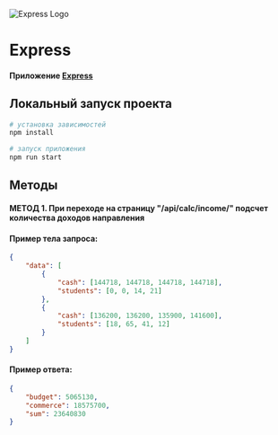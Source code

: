 ![Express Logo](https://st.timeweb.com/cloud-static/apps-logo/express.svg)

# Express

#### Приложение [Express](https://expressjs.com/)

## <a name="dev"></a>Локальный запуск проекта

```bash
# установка зависимостей
npm install

# запуск приложения
npm run start
```

## Методы
#### МЕТОД 1. При переходе на страницу **"/api/calc/income/"** подсчет количества доходов направления 
#### Пример тела запроса: 
```json
{
    "data": [
        {
            "cash": [144718, 144718, 144718, 144718],
            "students": [0, 0, 14, 21]
        },
        {
            "cash": [136200, 136200, 135900, 141600],
            "students": [18, 65, 41, 12]
        }
    ]
}
```

#### Пример ответа: 
```json
{
    "budget": 5065130,
    "commerce": 18575700,
    "sum": 23640830
}
```